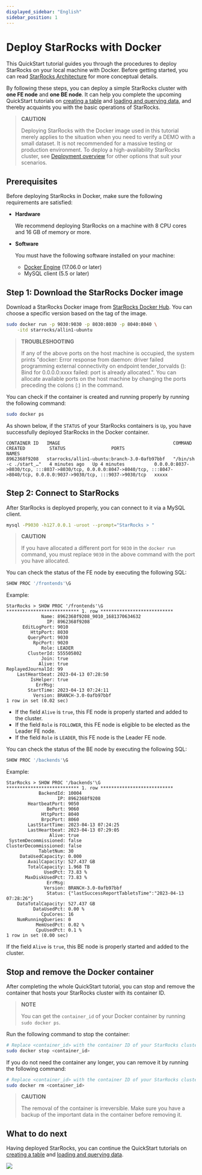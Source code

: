 ```yaml
---
displayed_sidebar: "English"
sidebar_position: 1
---
```


# Deploy StarRocks with Docker

This QuickStart tutorial guides you through the procedures to deploy StarRocks on your local machine with Docker. Before getting started, you can read [StarRocks Architecture](../introduction/Architecture.md) for more conceptual details.

By following these steps, you can deploy a simple StarRocks cluster with **one FE node** and **one BE node**. It can help you complete the upcoming QuickStart tutorials on [creating a table](../quick_start/Create_table.md) and [loading and querying data](../quick_start/Import_and_query.md), and thereby acquaints you with the basic operations of StarRocks.

> **CAUTION**
>
> Deploying StarRocks with the Docker image used in this tutorial merely applies to the situation when you need to verify a DEMO with a small dataset. It is not recommended for a massive testing or production environment. To deploy a high-availability StarRocks cluster, see [Deployment overview](../deployment/deployment_overview.md) for other options that suit your scenarios.

## Prerequisites

Before deploying StarRocks in Docker, make sure the following requirements are satisfied:

- **Hardware**

  We recommend deploying StarRocks on a machine with 8 CPU cores and 16 GB of memory or more.

- **Software**

  You must have the following software installed on your machine:

  - [Docker Engine](https://docs.docker.com/engine/install/) (17.06.0 or later)
  - MySQL client (5.5 or later)

## Step 1: Download the StarRocks Docker image

Download a StarRocks Docker image from [StarRocks Docker Hub](https://hub.docker.com/r/starrocks/allin1-ubuntu/tags). You can choose a specific version based on the tag of the image.

```Bash
sudo docker run -p 9030:9030 -p 8030:8030 -p 8040:8040 \
    -itd starrocks/allin1-ubuntu
```

> **TROUBLESHOOTING**
>
> If any of the above ports on the host machine is occupied, the system prints "docker: Error response from daemon: driver failed programming external connectivity on endpoint tender_torvalds (): Bind for 0.0.0.0:xxxx failed: port is already allocated.". You can allocate available ports on the host machine by changing the ports preceding the colons (:) in the command.

You can check if the container is created and running properly by running the following command:

```Bash
sudo docker ps
```

As shown below, if the `STATUS` of your StarRocks containers is `Up`, you have successfully deployed StarRocks in the Docker container.

```Plain
CONTAINER ID   IMAGE                                          COMMAND                  CREATED         STATUS                 PORTS                                                                                                                             NAMES
8962368f9208   starrocks/allin1-ubuntu:branch-3.0-0afb97bbf   "/bin/sh -c ./start_…"   4 minutes ago   Up 4 minutes           0.0.0.0:8037->8030/tcp, :::8037->8030/tcp, 0.0.0.0:8047->8040/tcp, :::8047->8040/tcp, 0.0.0.0:9037->9030/tcp, :::9037->9030/tcp   xxxxx
```

## Step 2: Connect to StarRocks

After StarRocks is deployed properly, you can connect to it via a MySQL client.

```Bash
mysql -P9030 -h127.0.0.1 -uroot --prompt="StarRocks > "
```

> **CAUTION**
>
> If you have allocated a different port for `9030` in the `docker run` command, you must replace `9030` in the above command with the port you have allocated.

You can check the status of the FE node by executing the following SQL:

```SQL
SHOW PROC '/frontends'\G
```

Example:

```Plain
StarRocks > SHOW PROC '/frontends'\G
*************************** 1. row ***************************
             Name: 8962368f9208_9010_1681370634632
               IP: 8962368f9208
      EditLogPort: 9010
         HttpPort: 8030
        QueryPort: 9030
          RpcPort: 9020
             Role: LEADER
        ClusterId: 555505802
             Join: true
            Alive: true
ReplayedJournalId: 99
    LastHeartbeat: 2023-04-13 07:28:50
         IsHelper: true
           ErrMsg: 
        StartTime: 2023-04-13 07:24:11
          Version: BRANCH-3.0-0afb97bbf
1 row in set (0.02 sec)
```

- If the field `Alive` is `true`, this FE node is properly started and added to the cluster.
- If the field `Role` is `FOLLOWER`, this FE node is eligible to be elected as the Leader FE node.
- If the field `Role` is `LEADER`, this FE node is the Leader FE node.

You can check the status of the BE node by executing the following SQL:

```SQL
SHOW PROC '/backends'\G
```

Example:

```Plain
StarRocks > SHOW PROC '/backends'\G
*************************** 1. row ***************************
            BackendId: 10004
                   IP: 8962368f9208
        HeartbeatPort: 9050
               BePort: 9060
             HttpPort: 8040
             BrpcPort: 8060
        LastStartTime: 2023-04-13 07:24:25
        LastHeartbeat: 2023-04-13 07:29:05
                Alive: true
 SystemDecommissioned: false
ClusterDecommissioned: false
            TabletNum: 30
     DataUsedCapacity: 0.000 
        AvailCapacity: 527.437 GB
        TotalCapacity: 1.968 TB
              UsedPct: 73.83 %
       MaxDiskUsedPct: 73.83 %
               ErrMsg: 
              Version: BRANCH-3.0-0afb97bbf
               Status: {"lastSuccessReportTabletsTime":"2023-04-13 07:28:26"}
    DataTotalCapacity: 527.437 GB
          DataUsedPct: 0.00 %
             CpuCores: 16
    NumRunningQueries: 0
           MemUsedPct: 0.02 %
           CpuUsedPct: 0.1 %
1 row in set (0.00 sec)
```

If the field `Alive` is `true`, this BE node is properly started and added to the cluster.

## Stop and remove the Docker container

After completing the whole QuickStart tutorial, you can stop and remove the container that hosts your StarRocks cluster with its container ID.

> **NOTE**
>
> You can get the `container_id` of your Docker container by running `sudo docker ps`.

Run the following command to stop the container:

```Bash
# Replace <container_id> with the container ID of your StarRocks cluster.
sudo docker stop <container_id>
```

If you do not need the container any longer, you can remove it by running the following command:

```Bash
# Replace <container_id> with the container ID of your StarRocks cluster.
sudo docker rm <container_id>
```

> **CAUTION**
>
> The removal of the container is irreversible. Make sure you have a backup of the important data in the container before removing it.

## What to do next

Having deployed StarRocks, you can continue the QuickStart tutorials on [creating a table](../quick_start/Create_table.md) and [loading and querying data](../quick_start/Import_and_query.md).

<img referrerpolicy="no-referrer-when-downgrade" src="https://static.scarf.sh/a.png?x-pxid=f5ae0b2c-3578-4a40-9056-178e9837cfe0" />
